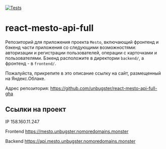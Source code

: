 [![Tests](https://github.com/unbugster/react-mesto-api-full-gha/actions/workflows/tests.yml/badge.svg)](https://github.com/unbugster/react-mesto-api-full-gha/actions/workflows/tests.yml)
# react-mesto-api-full
Репозиторий для приложения проекта `Mesto`,  включающий фронтенд и бэкенд части приложения со следующими возможностями: авторизации и регистрации пользователей, операции с карточками и пользователями. Бэкенд расположите в директории `backend/`, а фронтенд - в `frontend/`. 
  
Пожалуйста, прикрепите в это описание ссылку на сайт, размещенный на Яндекс.Облаке.

Адрес репозитория: https://github.com/unbugster/react-mesto-api-full-gha

## Ссылки на проект

IP 158.160.11.247

Frontend https://mesto.unbugster.nomoredomains.monster

Backend https://api.mesto.unbugster.nomoredomains.monster
